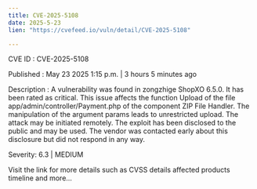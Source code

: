 ```yaml
---
title: CVE-2025-5108
date: 2025-5-23
lien: "https://cvefeed.io/vuln/detail/CVE-2025-5108"

---
```


CVE ID : CVE-2025-5108

Published :  May 23
2025
1:15 p.m. | 3 hours
5 minutes ago

Description : A vulnerability was found in zongzhige ShopXO 6.5.0. It has been rated as critical. This issue affects the function Upload of the file app/admin/controller/Payment.php of the component ZIP File Handler. The manipulation of the argument params leads to unrestricted upload. The attack may be initiated remotely. The exploit has been disclosed to the public and may be used. The vendor was contacted early about this disclosure but did not respond in any way.

Severity: 6.3 | MEDIUM

Visit the link for more details
such as CVSS details
affected products
timeline
and more...
